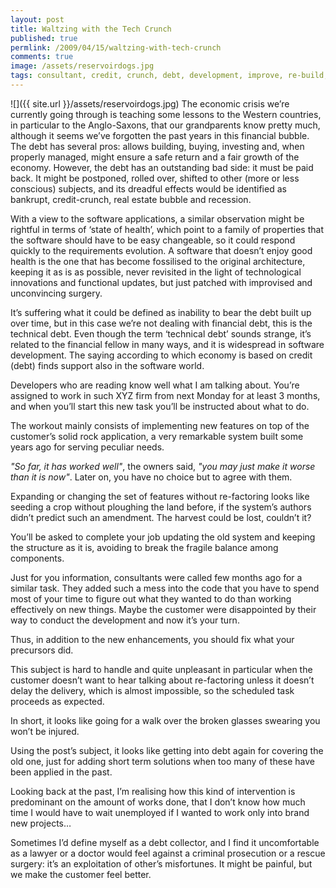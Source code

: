 ```yaml
---
layout: post
title: Waltzing with the Tech Crunch
published: true
permlink: /2009/04/15/waltzing-with-tech-crunch
comments: true
image: /assets/reservoirdogs.jpg
tags: consultant, credit, crunch, debt, development, improve, re-build, re-factoring, rebuild, refactoring, software, tech, technical
---
```

![]({{ site.url }}/assets/reservoirdogs.jpg)
The economic crisis we’re currently going through is teaching some lessons to the Western countries, in particular to the Anglo-Saxons, that our grandparents know pretty much, although it seems we’ve forgotten the past years in this  financial bubble. The debt has several pros: allows building, buying, investing and, when properly managed, might ensure a safe return and a fair growth of the economy. However, the debt has an outstanding bad side: it must be paid back.  It might be postponed, rolled over, shifted to other (more or less conscious) subjects, and its dreadful effects would be identified as bankrupt, credit-crunch, real estate bubble and recession.

With a view to the software applications, a similar observation might be rightful in terms of ‘state of health’, which point to a family of properties that the software should have to be easy changeable, so it could respond quickly to the requirements evolution. A software that doesn’t enjoy good health is the one that has become fossilised to the original architecture, keeping it as is as possible, never revisited in the light of technological innovations and functional updates, but just patched with improvised and unconvincing surgery.

It’s suffering what it could be defined as inability to bear the debt built up over time, but in this case we’re not dealing with financial debt, this is the technical debt. Even though the term ‘technical debt’ sounds strange, it’s related to the financial fellow in many ways, and it is widespread in software development. The saying according to which economy is based on credit (debt) finds support also in the software world.

Developers who are reading know well what I am talking about. You’re assigned to work in such XYZ firm from next Monday for at least 3 months, and when you’ll start this new task you’ll be instructed about what to do.

The workout mainly consists of implementing new features on top of the customer’s solid rock application, a very remarkable system built some years ago for serving peculiar needs.

_"So far, it has worked well"_, the owners said, _"you may just make it worse than it is now"_. Later on, you have no choice but to agree with them.

Expanding or changing the set of features without re-factoring looks like seeding a crop without ploughing the land before, if the system’s authors didn’t predict such an amendment. The harvest could be lost, couldn’t it?

You’ll be asked to complete your job updating the old system and keeping the structure as it is, avoiding to break the fragile balance among components.

Just for you information, consultants were called few months ago for a similar task. They added such a mess into the code that you have to spend most of your time to figure out what they wanted to do than working effectively on new things. Maybe the customer were disappointed by their way to conduct the development and now it’s your turn.

Thus, in addition to the new enhancements, you should fix what your precursors did.

This subject is hard to handle and quite unpleasant in particular when the customer doesn’t want to hear talking about re-factoring unless it doesn’t delay the delivery, which is almost impossible, so the scheduled task proceeds as expected.

In short, it looks like going for a walk over the broken glasses swearing you won’t be injured.

Using the post’s subject, it looks like getting into debt again for covering the old one, just for adding short term solutions when too many of these have been applied in the past.

Looking back at the past, I’m realising how this kind of intervention is predominant on the amount of works done, that I don’t know how much time I would have to wait unemployed if I wanted to work only into brand new projects…

Sometimes I’d define myself as a debt collector, and I find it uncomfortable as a lawyer or a doctor would feel against a criminal prosecution or a rescue surgery: it’s an exploitation of other’s misfortunes. It might be painful, but we make the customer feel better.
